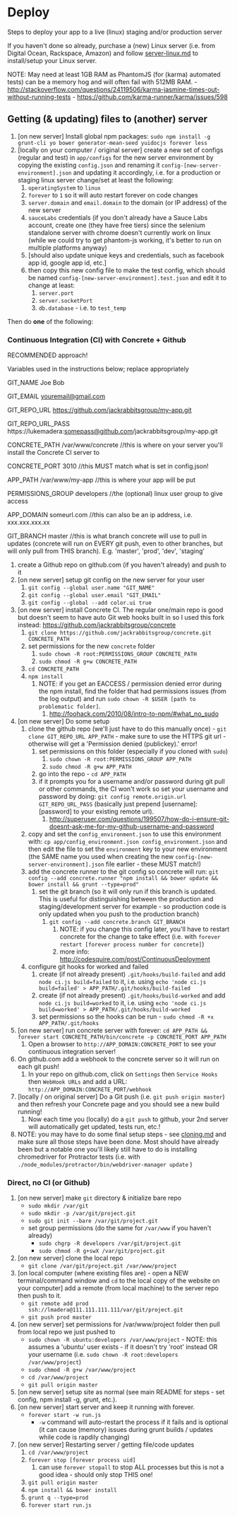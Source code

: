# Deploy
Steps to deploy your app to a live (linux) staging and/or production server

If you haven't done so already, purchase a (new) Linux server (i.e. from Digital Ocean, Rackspace, Amazon) and follow [server-linux.md](server-linux.md) to install/setup your Linux server.

NOTE: May need at least 1GB RAM as PhantomJS (for (karma) automated tests) can be a memory hog and will often fail with 512MB RAM.
	- http://stackoverflow.com/questions/24119506/karma-jasmine-times-out-without-running-tests
	- https://github.com/karma-runner/karma/issues/598


## Getting (& updating) files to (another) server

1. [on new server] Install global npm packages: `sudo npm install -g grunt-cli yo bower generator-mean-seed yuidocjs forever less`
2. [locally on your computer / original server] create a new set of configs (regular and test) in `app/configs` for the new server environment by copying the existing `config.json` and renaming it `config-[new-server-environment].json` and updating it accordingly, i.e. for a production or staging linux server change/set at least the following:
	1. `operatingSystem` to `linux`
	2. `forever` to `1` so it will auto restart forever on code changes
	3. `server.domain` and `email.domain` to the domain (or IP address) of the new server
	4. `sauceLabs` credentials (if you don't already have a Sauce Labs account, create one (they have free tiers) since the selenium standalone server with chrome doesn't currently work on linux (while we could try to get phantom-js working, it's better to run on multiple platforms anyway)
	5. [should also update unique keys and credentials, such as facebook app id, google app id, etc.]
	6. then copy this new config file to make the test config, which should be named `config-[new-server-environment].test.json` and edit it to change at least:
		1. `server.port`
		2. `server.socketPort`
		3. `db.database` - i.e. to `test_temp`

Then do **one** of the following:

### Continuous Integration (CI) with Concrete + Github
RECOMMENDED approach!

Variables used in the instructions below; replace appropriately

GIT_NAME Joe Bob

GIT_EMAIL youremail@gmail.com

GIT_REPO_URL https://github.com/jackrabbitsgroup/my-app.git

GIT_REPO_URL_PASS https://lukemadera:somepass@github.com/jackrabbitsgroup/my-app.git

CONCRETE_PATH /var/www/concrete		//this is where on your server you'll install the Concrete CI server to

CONCRETE_PORT 3010					//this MUST match what is set in config.json!

APP_PATH /var/www/my-app			//this is where your app will be put

PERMISSIONS_GROUP developers		//the (optional) linux user group to give access

APP_DOMAIN someurl.com				//this can also be an ip address, i.e. xxx.xxx.xxx.xx

GIT_BRANCH master					//this is what branch concrete will use to pull in updates (concrete will run on EVERY git push, even to other branches, but will only pull from THIS branch). E.g. 'master', 'prod', 'dev', 'staging'

1. create a Github repo on github.com (if you haven't already) and push to it
2. [on new server] setup git config on the new server for your user
	1. `git config --global user.name "GIT_NAME"`
	2. `git config --global user.email "GIT_EMAIL"`
	3. `git config --global --add color.ui true`
3. [on new server] install Concrete CI. The regular one/main repo is good but doesn't seem to have auto Git web hooks built in so I used this fork instead: https://github.com/jackrabbitsgroup/concrete
	1. `git clone https://github.com/jackrabbitsgroup/concrete.git CONCRETE_PATH`
	2. set permissions for the new `concrete` folder
		1. `sudo chown -R root:PERMISSIONS_GROUP CONCRETE_PATH`
		2. `sudo chmod -R g+w CONCRETE_PATH`
	3. `cd CONCRETE_PATH`
	4. `npm install`
		1. NOTE: if you get an EACCESS / permission denied error during the npm install, find the folder that had permissions issues (from the log output) and run `sudo chown -R $USER [path to problematic folder]`.
			1. http://foohack.com/2010/08/intro-to-npm/#what_no_sudo
4. [on new server] Do some setup
	1. clone the github repo (we'll just have to do this manually once) - `git clone GIT_REPO_URL APP_PATH` - make sure to use the HTTPS git url - otherwise will get a 'Permission denied (publickey).' error!
		1. set permissions on this folder (especially if you cloned with `sudo`)
			1. `sudo chown -R root:PERMISSIONS_GROUP APP_PATH`
			2. `sudo chmod -R g+w APP_PATH`
		2. go into the repo - `cd APP_PATH`
		3. if it prompts you for a username and/or password during git pull or other commands, the CI won't work so set your username and password by doing: `git config remote.origin.url GIT_REPO_URL_PASS` (basically just prepend [username]:[password] to your existing remote url).
			1. http://superuser.com/questions/199507/how-do-i-ensure-git-doesnt-ask-me-for-my-github-username-and-password
	2. copy and set the `config_environment.json` to use this environment with: `cp app/config_environment.json config_environment.json` and then edit the file to set the `environment` key to your new environment (the SAME name you used when creating the new `config-[new-server-environment].json` file earlier - these MUST match!)
	3. add the concrete runner to the git config so concrete will run: `git config --add concrete.runner "npm install && bower update && bower install && grunt --type=prod"`
		1. set the git branch (so it will only run if this branch is updated. This is useful for distinguishing between the production and staging/development server for example - so production code is only updated when you push to the production branch)
			1. `git config --add concrete.branch GIT_BRANCH`
				1. NOTE: if you change this config later, you'll have to restart concrete for the change to take effect (i.e. with `forever restart [forever process number for concrete]`)
				2. more info: http://codesquire.com/post/ContinuousDeployment
	4. configure git hooks for worked and failed
		1. create (if not already present) `.git/hooks/build-failed` and add `node ci.js build=failed` to it, i.e. using `echo 'node ci.js build=failed' > APP_PATH/.git/hooks/build-failed`
		2. create (if not already present) `.git/hooks/build-worked` and add `node ci.js build=worked` to it, i.e. using `echo 'node ci.js build=worked' > APP_PATH/.git/hooks/build-worked`
		3. set permissions so the hooks can be run - `sudo chmod -R +x APP_PATH/.git/hooks`
5. [on new server] run concrete server with forever: `cd APP_PATH && forever start CONCRETE_PATH/bin/concrete -p CONCRETE_PORT APP_PATH`
	1. Open a browser to `http://APP_DOMAIN:CONCRETE_PORT` to see your continuous integration server!
6. On github.com add a webhook to the concrete server so it will run on each git push!
	1. In your repo on github.com, click on `Settings` then `Service Hooks` then `WebHook URLs` and add a URL: `http://APP_DOMAIN:CONCRETE_PORT/webhook`
7. [locally / on original server] Do a Git push (i.e. `git push origin master`) and then refresh your Concrete page and you should see a new build running!
	1. Now each time you (locally) do a `git push` to github, your 2nd server will automatically get updated, tests run, etc.!
8. NOTE: you may have to do some final setup steps - see [cloning.md](cloning.md) and make sure all those steps have been done. Most should have already been but a notable one you'll likely still have to do is installing chromedriver for Protractor tests (i.e. with `./node_modules/protractor/bin/webdriver-manager update` )


### Direct, no CI (or Github)
1. [on new server] make `git` directory & initialize bare repo
	- `sudo mkdir /var/git`
	- `sudo mkdir -p /var/git/project.git`
	- `sudo git init --bare /var/git/project.git`
	- set group permissions (do the same for `/var/www` if you haven't already)
		- `sudo chgrp -R developers /var/git/project.git`
		- `sudo chmod -R g+swX /var/git/project.git`
2. [on new server] clone the local repo
	- `git clone /var/git/project.git /var/www/project`
3. [on local computer (where existing files are) - open a NEW terminal/command window and `cd` to the local copy of the website on your computer] add a remote (from local machine) to the server repo then push to it.
	- `git remote add prod ssh://lmadera@111.111.111.111/var/git/project.git`
	- `git push prod master`
4. [on new server] set permissions for /var/www/project folder then pull from local repo we just pushed to
	- `sudo chown -R ubuntu:developers /var/www/project` - NOTE: this assumes a 'ubuntu' user exists - if it doesn't try 'root' instead OR your username (i.e. `sudo chown -R root:developers /var/www/project`)
	- `sudo chmod -R g+w /var/www/project`
	- `cd /var/www/project`
	- `git pull origin master`
5. [on new server] setup site as normal (see main README for steps - set config, npm install -g, grunt, etc.).
6. [on new server] start server and keep it running with forever.
	- `forever start -w run.js`
		- `-w` command will auto-restart the process if it fails and is optional (it can cause (memory) issues during grunt builds / updates while code is rapdily changing)
7. [on new server] Restarting server / getting file/code updates
	1. `cd /var/www/project`
	2. `forever stop [forever process uid]`
		1. can use `forever stopall` to stop ALL processes but this is not a good idea - should only stop THIS one!
	3. `git pull origin master`
	4. `npm install && bower install`
	5. `grunt q --type=prod`
	6. `forever start run.js`
